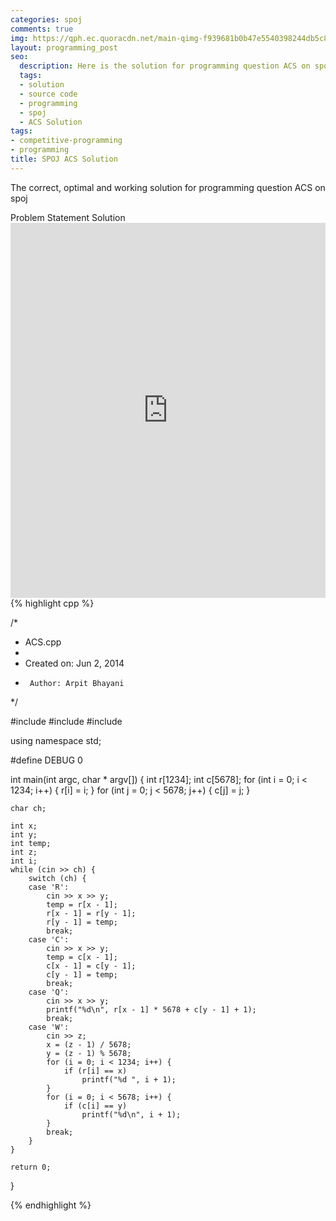 ```yaml
---
categories: spoj
comments: true
img: https://qph.ec.quoracdn.net/main-qimg-f939681b0b47e5540398244db5c8966f?convert_to_webp=true
layout: programming_post
seo:
  description: Here is the solution for programming question ACS on spoj
  tags:
  - solution
  - source code
  - programming
  - spoj
  - ACS Solution
tags:
- competitive-programming
- programming
title: SPOJ ACS Solution
---
```

The correct, optimal and working solution for programming question ACS on spoj

<div class="ui secondary pointing large menu">
  <a class="grey item" data-tab="problem-statement">
    Problem Statement
  </a>
  <a class="active item grey" data-tab="solution">
    Solution
  </a>
</div>
<div class="ui bottom attached tab" data-tab="problem-statement">
    <iframe src="http://www.spoj.com/problems/ACS/" width="100%" height="600px" style="overflow: scroll; border: none;"></iframe>
</div>
<div class="ui bottom attached active tab" data-tab="solution">
{% highlight cpp %}

/*
 * ACS.cpp
 *
 *  Created on: Jun 2, 2014
 *      Author: Arpit Bhayani
 */

#include <cstdio>
#include <cstdlib>
#include <iostream>

using namespace std;

#define DEBUG 0

int main(int argc, char * argv[]) {
	int r[1234];
	int c[5678];
	for (int i = 0; i < 1234; i++) {
		r[i] = i;
	}
	for (int j = 0; j < 5678; j++) {
		c[j] = j;
	}

	char ch;

	int x;
	int y;
	int temp;
	int z;
	int i;
	while (cin >> ch) {
		switch (ch) {
		case 'R':
			cin >> x >> y;
			temp = r[x - 1];
			r[x - 1] = r[y - 1];
			r[y - 1] = temp;
			break;
		case 'C':
			cin >> x >> y;
			temp = c[x - 1];
			c[x - 1] = c[y - 1];
			c[y - 1] = temp;
			break;
		case 'Q':
			cin >> x >> y;
			printf("%d\n", r[x - 1] * 5678 + c[y - 1] + 1);
			break;
		case 'W':
			cin >> z;
			x = (z - 1) / 5678;
			y = (z - 1) % 5678;
			for (i = 0; i < 1234; i++) {
				if (r[i] == x)
					printf("%d ", i + 1);
			}
			for (i = 0; i < 5678; i++) {
				if (c[i] == y)
					printf("%d\n", i + 1);
			}
			break;
		}
	}

	return 0;
}


{% endhighlight %}
</div>
